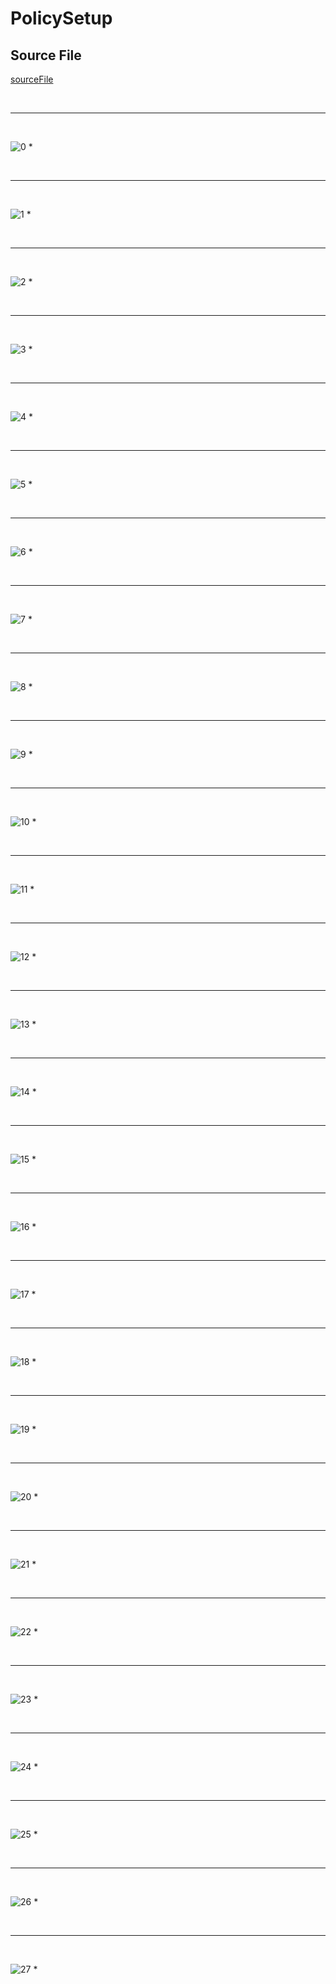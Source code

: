 # PolicySetup
## Source File
[sourceFile](./PolicySetup/src/PolicySetup)

<br/>

- - -

<br/>

![0](./images/PolicySetup-01.png)
* 

<br/>

- - -

<br/>

![1](./images/PolicySetup-02.png)
* 

<br/>

- - -

<br/>

![2](./images/PolicySetup-03.png)
* 

<br/>

- - -

<br/>

![3](./images/PolicySetup-04.png)
* 

<br/>

- - -

<br/>

![4](./images/PolicySetup-05.png)
* 

<br/>

- - -

<br/>

![5](./images/PolicySetup-06.png)
* 

<br/>

- - -

<br/>

![6](./images/PolicySetup-07.png)
* 

<br/>

- - -

<br/>

![7](./images/PolicySetup-08.png)
* 

<br/>

- - -

<br/>

![8](./images/PolicySetup-09.png)
* 

<br/>

- - -

<br/>

![9](./images/PolicySetup-10.png)
* 

<br/>

- - -

<br/>

![10](./images/PolicySetup-11.png)
* 

<br/>

- - -

<br/>

![11](./images/PolicySetup-12.png)
* 

<br/>

- - -

<br/>

![12](./images/PolicySetup-13.png)
* 

<br/>

- - -

<br/>

![13](./images/PolicySetup-14.png)
* 

<br/>

- - -

<br/>

![14](./images/PolicySetup-15.png)
* 

<br/>

- - -

<br/>

![15](./images/PolicySetup-16.png)
* 

<br/>

- - -

<br/>

![16](./images/PolicySetup-17.png)
* 

<br/>

- - -

<br/>

![17](./images/PolicySetup-18.png)
* 

<br/>

- - -

<br/>

![18](./images/PolicySetup-19.png)
* 

<br/>

- - -

<br/>

![19](./images/PolicySetup-20.png)
* 

<br/>

- - -

<br/>

![20](./images/PolicySetup-21.png)
* 

<br/>

- - -

<br/>

![21](./images/PolicySetup-22.png)
* 

<br/>

- - -

<br/>

![22](./images/PolicySetup-23.png)
* 

<br/>

- - -

<br/>

![23](./images/PolicySetup-24.png)
* 

<br/>

- - -

<br/>

![24](./images/PolicySetup-25.png)
* 

<br/>

- - -

<br/>

![25](./images/PolicySetup-26.png)
* 

<br/>

- - -

<br/>

![26](./images/PolicySetup-27.png)
* 

<br/>

- - -

<br/>

![27](./images/PolicySetup-28.png)
* 

<br/>

